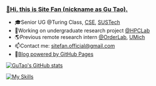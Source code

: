 ### [👋Hi, this is Site Fan (nickname as Gu Tao).](https://gutaozi.github.io/about/)

- 🎓Senior UG @Turing Class, [CSE](https://cse.sustech.edu.cn/en/), [SUSTech](https://www.sustech.edu.cn/en/)
- 🌱Working on undergraduate research project [@HPCLab](https://github.com/SUSTech-HPCLab)
- 🌎Previous remote research intern [@OrderLab](https://orderlab.io/), [UMich](https://umich.edu/)
- 📫Contact me: [sitefan.official@gmail.com](mailto:sitefan.official@gmail.com)
- 📖[Blog powered by GitHub Pages](https://site-fan.github.io/)

<!--
[![Top Langs](https://github-readme-stats-mosa-bunrh04w5-gutaozi.vercel.app/api/top-langs/?username=gutaozi&layout=compact&exclude_repo=GuTaoZi.github.io,CS329_Machine_Learning)](https://github.com/GuTaoZi/github-readme-stats)
-->

[![GuTao's GitHub stats](https://github-readme-stats-mosa-bunrh04w5-gutaozi.vercel.app/api?username=gutaozi&count_private=true&show_icons=true&hide_rank=false)](https://github.com/GuTaoZi/github-readme-stats)  

[![My Skills](https://skillicons.dev/icons?i=c,cpp,rust,py,java,matlab,kotlin,zig,regex,js,css,html,md,latex,opencv,redis,mysql,sqlite,postgres,pytorch,sklearn,docker,kubernetes,gcp,cmake,anaconda,gradle,maven,nodejs,grafana,prometheus,electron,flask,vue,linux,kali,redhat,git,github,ae,ai,au,ps,pr)](https://skillicons.dev)

<!--
**GuTaoZi/GuTaoZi** is a ✨ _special_ ✨ repository because its `README.md` (this file) appears on your GitHub profile.

Here are some ideas to get you started:

- 🔭 I’m currently working on ...
- 🌱 I’m currently learning ...
- 👯 I’m looking to collaborate on ...
- 🤔 I’m looking for help with ...
- 💬 Ask me about ...
- 📫 How to reach me: ...
- 😄 Pronouns: ...
- ⚡ Fun fact: ...
- 🕹️Course list: Machine Learning, Compilers, Computer Security

-->
